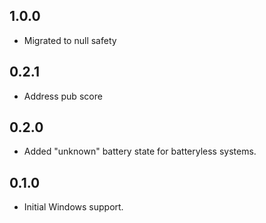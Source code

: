 ## 1.0.0

- Migrated to null safety

## 0.2.1

- Address pub score

## 0.2.0

- Added "unknown" battery state for batteryless systems.

## 0.1.0

- Initial Windows support.
